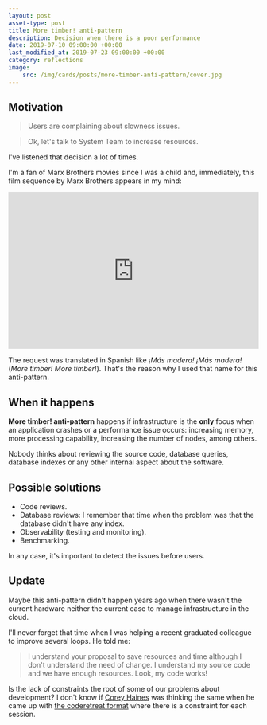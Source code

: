 ```yaml
---
layout: post
asset-type: post
title: More timber! anti-pattern
description: Decision when there is a poor performance
date: 2019-07-10 09:00:00 +00:00
last_modified_at: 2019-07-23 09:00:00 +00:00
category: reflections
image:
    src: /img/cards/posts/more-timber-anti-pattern/cover.jpg
---
```


## Motivation

> Users are complaining about slowness issues.

> Ok, let's talk to System Team to increase resources.

I've listened that decision a lot of times.

I'm a fan of Marx Brothers movies since I was a child and, immediately, this film sequence by Marx Brothers appears in my mind:

<iframe width="100%" height="315" src="https://www.youtube.com/embed/UlVoZgM4fgI" frameborder="0" allow="accelerometer; autoplay; encrypted-media; gyroscope; picture-in-picture" allowfullscreen></iframe>

The request was translated in Spanish like _¡Más madera! ¡Más madera!_ (_More timber! More timber!_). That's the reason why I used that name for this anti-pattern.

## When it happens

**More timber! anti-pattern** happens if infrastructure is the **only** focus when an application crashes or a performance issue occurs: increasing memory, more processing capability, increasing the number of nodes, among others.

Nobody thinks about reviewing the source code, database queries, database indexes or any other internal aspect about the software.

## Possible solutions

* Code reviews.
* Database reviews: I remember that time when the problem was that the database didn't have any index.
* Observability (testing and monitoring).
* Benchmarking.

In any case, it's important to detect the issues before users.

## Update

Maybe this anti-pattern didn't happen years ago when there wasn't the current hardware neither the current ease to manage infrastructure in the cloud.

I'll never forget that time when I was helping a recent graduated colleague to improve several loops. He told me:

> I understand your proposal to save resources and time although I don't understand the need of change. I understand my source code and we have enough resources. Look, my code works!

Is the lack of constraints the root of some of our problems about development? I don't know if [Corey Haines](https://twitter.com/coreyhaines) was thinking the same when he came up with [the coderetreat format](https://www.coderetreat.org/pages/facilitating/structure-of-a-coderetreat/) where there is a constraint for each session.
